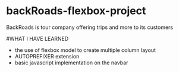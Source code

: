 # backRoads-flexbox-project
BackRoads is tour company offering trips and more to its customers


#WHAT I HAVE LEARNED

- the use of flexbox model to create multiple column layout
- AUTOPREFIXER extension
- basic javascript implementation on the navbar
